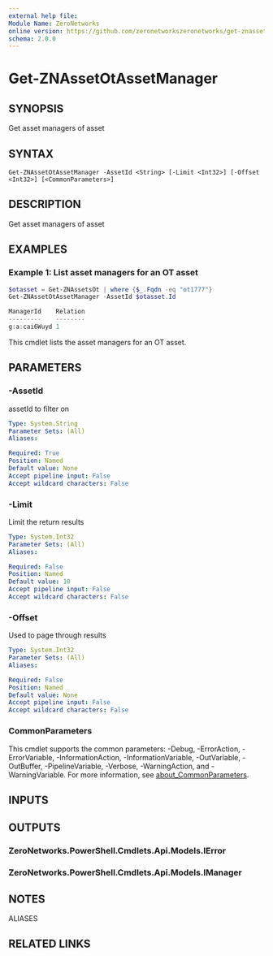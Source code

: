 ```yaml
---
external help file:
Module Name: ZeroNetworks
online version: https://github.com/zeronetworkszeronetworks/get-znassetotassetmanager
schema: 2.0.0
---
```


# Get-ZNAssetOtAssetManager

## SYNOPSIS
Get asset managers of asset

## SYNTAX

```
Get-ZNAssetOtAssetManager -AssetId <String> [-Limit <Int32>] [-Offset <Int32>] [<CommonParameters>]
```

## DESCRIPTION
Get asset managers of asset

## EXAMPLES

### Example 1: List asset managers for an OT asset
```powershell
$otasset = Get-ZNAssetsOt | where {$_.Fqdn -eq "ot1777"}
Get-ZNAssetOtAssetManager -AssetId $otasset.Id 

ManagerId    Relation
---------    --------
g:a:cai6Wuyd 1
```

This cmdlet lists the asset managers for an OT asset.

## PARAMETERS

### -AssetId
assetId to filter on

```yaml
Type: System.String
Parameter Sets: (All)
Aliases:

Required: True
Position: Named
Default value: None
Accept pipeline input: False
Accept wildcard characters: False
```

### -Limit
Limit the return results

```yaml
Type: System.Int32
Parameter Sets: (All)
Aliases:

Required: False
Position: Named
Default value: 10
Accept pipeline input: False
Accept wildcard characters: False
```

### -Offset
Used to page through results

```yaml
Type: System.Int32
Parameter Sets: (All)
Aliases:

Required: False
Position: Named
Default value: None
Accept pipeline input: False
Accept wildcard characters: False
```

### CommonParameters
This cmdlet supports the common parameters: -Debug, -ErrorAction, -ErrorVariable, -InformationAction, -InformationVariable, -OutVariable, -OutBuffer, -PipelineVariable, -Verbose, -WarningAction, and -WarningVariable. For more information, see [about_CommonParameters](http://go.microsoft.com/fwlink/?LinkID=113216).

## INPUTS

## OUTPUTS

### ZeroNetworks.PowerShell.Cmdlets.Api.Models.IError

### ZeroNetworks.PowerShell.Cmdlets.Api.Models.IManager

## NOTES

ALIASES

## RELATED LINKS

